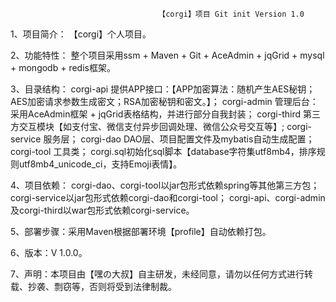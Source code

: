                                      【corgi】项目 Git init Version 1.0

1、项目简介：  【corgi】个人项目。

2、功能特性：   整个项目采用ssm + Maven + Git + AceAdmin + jqGrid + mysql + mongodb + redis框架。

3、目录结构：   corgi-api 提供APP接口：【APP加密算法：随机产生AES秘钥；AES加密请求参数生成密文；RSA加密秘钥和密文。】；
                corgi-admin 管理后台：采用AceAdmin框架 + jqGrid表格结构，并进行部分自我封装；
                corgi-third 第三方交互模块【如支付宝、微信支付异步回调处理、微信公众号交互等】;
                corgi-service 服务层；
                corgi-dao DAO层、项目配置文件及mybatis自动生成配置；
                corgi-tool 工具类；
                corgi.sql初始化sql脚本【database字符集utf8mb4，排序规则utf8mb4_unicode_ci，支持Emoji表情】。

4、项目依赖：   corgi-dao、corgi-tool以jar包形式依赖spring等其他第三方包；
                corgi-service以jar包形式依赖corgi-dao和corgi-tool；
                corgi-api、corgi-admin及corgi-third以war包形式依赖corgi-service。

5、部署步骤：采用Maven根据部署环境【profile】自动依赖打包。

6、版本：V 1.0.0。

7、声明：本项目由【嘿の大叔】自主研发，未经同意，请勿以任何方式进行转载、抄袭、剽窃等，否则将受到法律制裁。